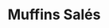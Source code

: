 ---
layout: recette
categories: [recettes]
hidden: false
lang: fr
sitemap: true
title: Muffins Salés
type: sel
recettes:
  Nature:
    yield: 12
    ingredients: 
      - nom: farine blanche
        qte: 280
        unite: gr
      - nom: levure chimique
        qte: 6
        unite: gr
      - nom: sel
        qte: 3
        unite: gr
      - nom: oeufs 
        qte: 2
        variable: true
      - nom: huile neutre
        qte: 85
        unite: gr
      - nom: buttermilk
        qte: 250
        unite: gr
    etapes:
      - label: Préparation
        details:
        - Verser la farine, la levure et le sel dans un saladier
        - Verser les oeufs, l'huile et le buttermilk dans un autre saladier. Mélanger
        - Tout incorporer ensemble
      - label: Cuisson
        emoji: 🔥
        details:
          - Verser la préparation dans les moules
          - Cuire 20 minutes à 180°C
---